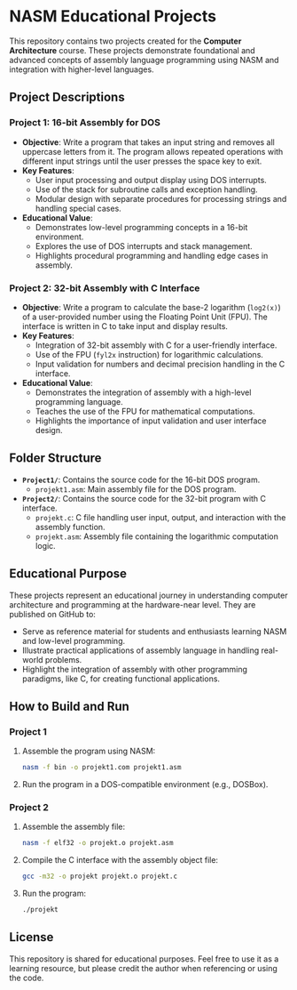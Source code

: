 # NASM Educational Projects

This repository contains two projects created for the **Computer Architecture** course. These projects demonstrate foundational and advanced concepts of assembly language programming using NASM and integration with higher-level languages.

## Project Descriptions

### **Project 1: 16-bit Assembly for DOS**
- **Objective**: Write a program that takes an input string and removes all uppercase letters from it. The program allows repeated operations with different input strings until the user presses the space key to exit.
- **Key Features**:
  - User input processing and output display using DOS interrupts.
  - Use of the stack for subroutine calls and exception handling.
  - Modular design with separate procedures for processing strings and handling special cases.
- **Educational Value**:
  - Demonstrates low-level programming concepts in a 16-bit environment.
  - Explores the use of DOS interrupts and stack management.
  - Highlights procedural programming and handling edge cases in assembly.

### **Project 2: 32-bit Assembly with C Interface**
- **Objective**: Write a program to calculate the base-2 logarithm (`log2(x)`) of a user-provided number using the Floating Point Unit (FPU). The interface is written in C to take input and display results.
- **Key Features**:
  - Integration of 32-bit assembly with C for a user-friendly interface.
  - Use of the FPU (`fyl2x` instruction) for logarithmic calculations.
  - Input validation for numbers and decimal precision handling in the C interface.
- **Educational Value**:
  - Demonstrates the integration of assembly with a high-level programming language.
  - Teaches the use of the FPU for mathematical computations.
  - Highlights the importance of input validation and user interface design.

## Folder Structure
- **`Project1/`**: Contains the source code for the 16-bit DOS program.
  - `projekt1.asm`: Main assembly file for the DOS program.
- **`Project2/`**: Contains the source code for the 32-bit program with C interface.
  - `projekt.c`: C file handling user input, output, and interaction with the assembly function.
  - `projekt.asm`: Assembly file containing the logarithmic computation logic.

## Educational Purpose
These projects represent an educational journey in understanding computer architecture and programming at the hardware-near level. They are published on GitHub to:
- Serve as reference material for students and enthusiasts learning NASM and low-level programming.
- Illustrate practical applications of assembly language in handling real-world problems.
- Highlight the integration of assembly with other programming paradigms, like C, for creating functional applications.

## How to Build and Run

### Project 1
1. Assemble the program using NASM:
   ```bash
   nasm -f bin -o projekt1.com projekt1.asm
   ```
2. Run the program in a DOS-compatible environment (e.g., DOSBox).

### Project 2
1. Assemble the assembly file:
   ```bash
   nasm -f elf32 -o projekt.o projekt.asm
   ```
2. Compile the C interface with the assembly object file:
   ```bash
   gcc -m32 -o projekt projekt.o projekt.c
   ```
3. Run the program:
   ```bash
   ./projekt
   ```

## License
This repository is shared for educational purposes. Feel free to use it as a learning resource, but please credit the author when referencing or using the code.
